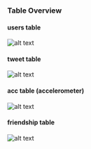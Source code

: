 ### Table Overview

#### users table
![alt text](https://github.com/MZhoume/E6998S5/blob/master/k-means/postgres/assets/users_table1.png)

#### tweet table 
![alt text](https://github.com/MZhoume/E6998S5/blob/master/k-means/postgres/assets/tweet_table1.png)


#### acc table (accelerometer) 
![alt text](https://github.com/MZhoume/E6998S5/blob/master/k-means/postgres/assets/acc_table.png)

#### friendship table
![alt text](https://github.com/MZhoume/E6998S5/blob/master/k-means/postgres/assets/friendship_table1.png)
